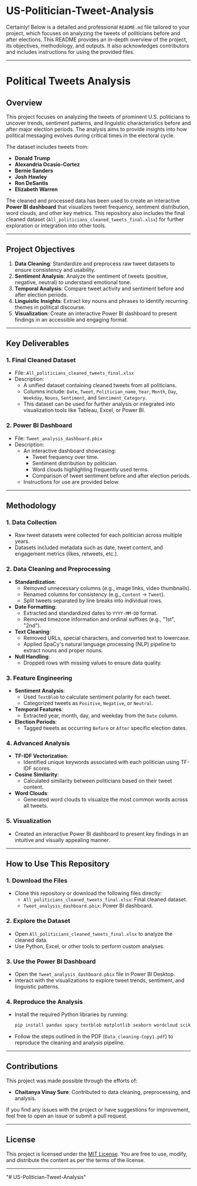# US-Politician-Tweet-Analysis
Certainly! Below is a detailed and professional `README.md` file tailored to your project, which focuses on analyzing the tweets of politicians before and after elections. This README provides an in-depth overview of the project, its objectives, methodology, and outputs. It also acknowledges contributors and includes instructions for using the provided files.

---

# Political Tweets Analysis

## Overview

This project focuses on analyzing the tweets of prominent U.S. politicians to uncover trends, sentiment patterns, and linguistic characteristics before and after major election periods. The analysis aims to provide insights into how political messaging evolves during critical times in the electoral cycle. 

The dataset includes tweets from:
- **Donald Trump**
- **Alexandria Ocasio-Cortez**
- **Bernie Sanders**
- **Josh Hawley**
- **Ron DeSantis**
- **Elizabeth Warren**

The cleaned and processed data has been used to create an interactive **Power BI dashboard** that visualizes tweet frequency, sentiment distribution, word clouds, and other key metrics. This repository also includes the final cleaned dataset (`All_politicians_cleaned_tweets_final.xlsx`) for further exploration or integration into other tools.

---

## Project Objectives

1. **Data Cleaning**: Standardize and preprocess raw tweet datasets to ensure consistency and usability.
2. **Sentiment Analysis**: Analyze the sentiment of tweets (positive, negative, neutral) to understand emotional tone.
3. **Temporal Analysis**: Compare tweet activity and sentiment before and after election periods.
4. **Linguistic Insights**: Extract key nouns and phrases to identify recurring themes in political discourse.
5. **Visualization**: Create an interactive Power BI dashboard to present findings in an accessible and engaging format.

---

## Key Deliverables

### 1. **Final Cleaned Dataset**
- File: `All_politicians_cleaned_tweets_final.xlsx`
- Description:
  - A unified dataset containing cleaned tweets from all politicians.
  - Columns include: `Date`, `Tweet`, `Politician_name`, `Year`, `Month`, `Day`, `Weekday`, `Nouns`, `Sentiment`, and `Sentiment_Category`.
  - This dataset can be used for further analysis or integrated into visualization tools like Tableau, Excel, or Power BI.

### 2. **Power BI Dashboard**
- File: `Tweet_analysis_dashboard.pbix`
- Description:
  - An interactive dashboard showcasing:
    - Tweet frequency over time.
    - Sentiment distribution by politician.
    - Word clouds highlighting frequently used terms.
    - Comparison of tweet sentiment before and after election periods.
  - Instructions for use are provided below.

---

## Methodology

### 1. Data Collection
- Raw tweet datasets were collected for each politician across multiple years.
- Datasets included metadata such as date, tweet content, and engagement metrics (likes, retweets, etc.).

### 2. Data Cleaning and Preprocessing
- **Standardization**:
  - Removed unnecessary columns (e.g., image links, video thumbnails).
  - Renamed columns for consistency (e.g., `Content` → `Tweet`).
  - Split tweets separated by line breaks into individual rows.
- **Date Formatting**:
  - Extracted and standardized dates to `YYYY-MM-DD` format.
  - Removed timezone information and ordinal suffixes (e.g., "1st", "2nd").
- **Text Cleaning**:
  - Removed URLs, special characters, and converted text to lowercase.
  - Applied SpaCy's natural language processing (NLP) pipeline to extract nouns and proper nouns.
- **Null Handling**:
  - Dropped rows with missing values to ensure data quality.

### 3. Feature Engineering
- **Sentiment Analysis**:
  - Used `TextBlob` to calculate sentiment polarity for each tweet.
  - Categorized tweets as `Positive`, `Negative`, or `Neutral`.
- **Temporal Features**:
  - Extracted year, month, day, and weekday from the `Date` column.
- **Election Periods**:
  - Tagged tweets as occurring `Before` or `After` specific election dates.

### 4. Advanced Analysis
- **TF-IDF Vectorization**:
  - Identified unique keywords associated with each politician using TF-IDF scores.
- **Cosine Similarity**:
  - Calculated similarity between politicians based on their tweet content.
- **Word Clouds**:
  - Generated word clouds to visualize the most common words across all tweets.

### 5. Visualization
- Created an interactive Power BI dashboard to present key findings in an intuitive and visually appealing manner.

---

## How to Use This Repository

### 1. Download the Files
- Clone this repository or download the following files directly:
  - `All_politicians_cleaned_tweets_final.xlsx`: Final cleaned dataset.
  - `Tweet_analysis_dashboard.pbix`: Power BI dashboard.

### 2. Explore the Dataset
- Open `All_politicians_cleaned_tweets_final.xlsx` to analyze the cleaned data.
- Use Python, Excel, or other tools to perform custom analyses.

### 3. Use the Power BI Dashboard
- Open the `Tweet_analysis_dashboard.pbix` file in Power BI Desktop.
- Interact with the visualizations to explore tweet trends, sentiment, and linguistic patterns.

### 4. Reproduce the Analysis
- Install the required Python libraries by running:
  ```bash
  pip install pandas spacy textblob matplotlib seaborn wordcloud scikit-learn
  ```
- Follow the steps outlined in the PDF (`Data_cleaning-Copy1.pdf`) to reproduce the cleaning and analysis pipeline.

---

## Contributions

This project was made possible through the efforts of:

- **Chaitanya Vinay Sure**: Contributed to data cleaning, preprocessing, and analysis.

If you find any issues with the project or have suggestions for improvement, feel free to open an issue or submit a pull request.

---

## License

This project is licensed under the [MIT License](LICENSE). You are free to use, modify, and distribute the content as per the terms of the license.

---

"# US-Politician-Tweet-Analysis" 

